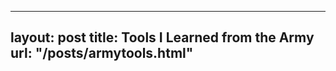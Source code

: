
---
layout:       post
title:        Tools I Learned from the Army
url:          "/posts/armytools.html"
---
            